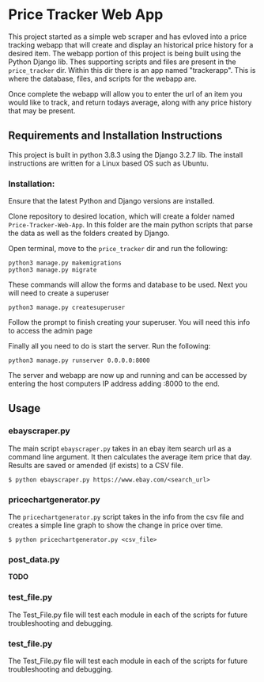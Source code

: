 # Price Tracker Web App

This project started as a simple web scraper and has evloved into a price tracking webapp that will create and display an historical price history for a desired item. The webapp portion of this project is being built using the Python Django lib. Thes supporting scripts and files are present in the `price_tracker` dir. Within this dir there is an app named "trackerapp". This is where the database, files, and scripts for the webapp are.  

Once complete the webapp will allow you to enter the url of an item you would like to track, and return todays average, along with any price history that may be present. 

## Requirements and Installation Instructions

This project is built in python 3.8.3 using the Django 3.2.7 lib. The install instructions are written for a Linux based OS such as Ubuntu. 

### Installation: 

Ensure that the latest Python and Django versions are installed.

Clone repository to desired location, which will create a folder named `Price-Tracker-Web-App`. In this folder are the main python scripts that parse the data as well as the folders created by Django.

Open terminal, move to the `price_tracker` dir and run the following:

```
python3 manage.py makemigrations
python3 manage.py migrate
```

These commands will allow the forms and database to be used. Next you will need to create a superuser

```
python3 manage.py createsuperuser
```
Follow the prompt to finish creating your superuser. You will need this info to access the admin page 

Finally all you need to do is start the server. Run the following:
```
python3 manage.py runserver 0.0.0.0:8000
```

The server and webapp are now up and running and can be accessed by entering the host computers IP address adding :8000 to the end. 



## Usage

### ebayscraper.py

The main script `ebayscraper.py` takes in an ebay item search url as a command line argument. It then calculates the average item price that day.  Results are saved or amended (if exists) to a CSV file.

```
$ python ebayscraper.py https://www.ebay.com/<search_url>
```

### pricechartgenerator.py

The `pricechartgenerator.py` script takes in the info from the csv file and creates a simple line graph to show the change in price over time.

```
$ python pricechartgenerator.py <csv_file>
```

### post_data.py


**TODO**

### test_file.py

The Test_File.py file will test each module in each of the scripts for future troubleshooting and debugging.
### test_file.py

The Test_File.py file will test each module in each of the scripts for future troubleshooting and debugging.
